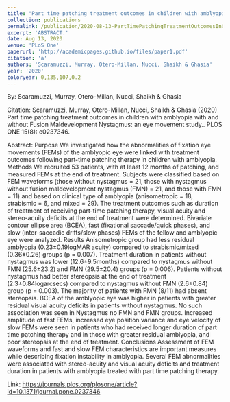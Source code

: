 ```yaml
---
title: "Part time patching treatment outcomes in children with amblyopia with and without Fusion Maldevelopment Nystagmus: an eye movement study."
collection: publications
permalink: /publication/2020-08-13-PartTimePatchingTreatmentOutcomesInChildrenWithAmblyopiaWithAnd
excerpt: 'ABSTRACT.'
date: Aug 13, 2020
venue: 'PLoS One'
paperurl: 'http://academicpages.github.io/files/paper1.pdf'
citation: 'a'
authors: 'Scaramuzzi, Murray, Otero-Millan, Nucci, Shaikh & Ghasia'
year: '2020'
coloryear: 0,135,107,0.2
---
```


By: Scaramuzzi, Murray, Otero-Millan, Nucci, Shaikh & Ghasia

Citation: Scaramuzzi, Murray, Otero-Millan, Nucci, Shaikh & Ghasia (2020) Part time patching treatment outcomes in children with amblyopia with and without Fusion Maldevelopment Nystagmus: an eye movement study.. PLOS ONE 15(8): e0237346.

Abstract: Purpose
We investigated how the abnormalities of fixation eye movements (FEMs) of the amblyopic eye were linked with treatment outcomes following part-time patching therapy in children with amblyopia.
Methods
We recruited 53 patients, with at least 12 months of patching, and measured FEMs at the end of treatment. Subjects were classified based on FEM waveforms (those without nystagmus = 21, those with nystagmus without fusion maldevelopment nystagmus (FMN) = 21, and those with FMN = 11) and based on clinical type of amblyopia (anisometropic = 18, strabismic = 6, and mixed = 29). The treatment outcomes such as duration of treatment of receiving part-time patching therapy, visual acuity and stereo-acuity deficits at the end of treatment were determined. Bivariate contour ellipse area (BCEA), fast (fixational saccade/quick phases), and slow (inter-saccadic drifts/slow phases) FEMs of the fellow and amblyopic eye were analyzed.
Results
Anisometropic group had less residual amblyopia (0.23±0.19logMAR acuity) compared to strabismic/mixed (0.36±0.26) groups (p = 0.007). Treatment duration in patients without nystagmus was lower (12.6±9.5months) compared to nystagmus without FMN (25.6±23.2) and FMN (29.5±20.4) groups (p = 0.006). Patients without nystagmus had better stereopsis at the end of treatment (2.3±0.84logarcsecs) compared to nystagmus without FMN (2.6±0.84) group (p = 0.003). The majority of patients with FMN (8/11) had absent stereopsis. BCEA of the amblyopic eye was higher in patients with greater residual visual acuity deficits in patients without nystagmus. No such association was seen in Nystagmus no FMN and FMN groups. Increased amplitude of fast FEMs, increased eye position variance and eye velocity of slow FEMs were seen in patients who had received longer duration of part time patching therapy and in those with greater residual amblyopia, and poor stereopsis at the end of treatment.
Conclusions
Assessment of FEM waveforms and fast and slow FEM characteristics are important measures while describing fixation instability in amblyopia. Several FEM abnormalities were associated with stereo-acuity and visual acuity deficits and treatment duration in patients with amblyopia treated with part time patching therapy.

Link: https://journals.plos.org/plosone/article?id=10.1371/journal.pone.0237346
